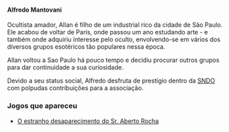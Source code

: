 #### Alfredo Mantovani

Ocultista amador, Allan é filho de um industrial rico da cidade de São Paulo. Ele acabou de voltar de Paris, onde passou um ano estudando arte - e também onde adquiriu interesse pelo oculto, envolvendo-se em vários dos diversos grupos esotéricos tão populares nessa época. 

Allan voltou a Sao Paulo há pouco tempo e decidiu procurar outros grupos para dar continuidade a sua curiosidade.

Devido a seu status social, Alfredo desfruta de prestígio dentro da [SNDO](../../organizacoes/desbravadores_do_oculto/index.md) com polpudas contribuições para a associação. 

### Jogos que apareceu
- [O estranho desaparecimento do Sr. Aberto Rocha](../../../jogos/00_piloto/index.md)
